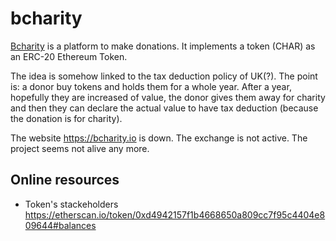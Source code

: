 # bcharity 

[Bcharity](https://web.archive.org/web/20180422003320/bcharity.io/) is a platform to make donations. 
It implements a token (CHAR) as an ERC-20 Ethereum Token.

The idea is somehow linked to the tax deduction policy of UK(?). The point is: a donor buy tokens and holds them for a whole year. 
After a year, hopefully they are increased of value, the donor gives them away for charity and then they can declare  the actual value 
to have tax deduction (because the donation is for charity). 

The website https://bcharity.io is down. The exchange is not active.
The project seems not alive any more. 

## Online resources
* Token's stackeholders https://etherscan.io/token/0xd4942157f1b4668650a809cc7f95c4404e809644#balances
